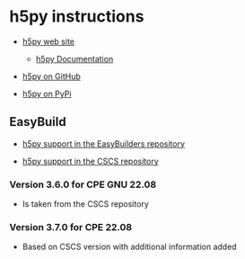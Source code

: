 # h5py instructions

-   [h5py web site](http://www.h5py.org/)

    -   [h5py Documentation](https://docs.h5py.org/en/stable/)

-   [h5py on GitHub](https://github.com/h5py/h5py)
  
-   [h5py on PyPi](https://pypi.org/project/h5py/)


## EasyBuild

  * [h5py support in the EasyBuilders repository](https://github.com/easybuilders/easybuild-easyconfigs/tree/develop/easybuild/easyconfigs/h/h5py)

  * [h5py support in the CSCS repository](https://github.com/eth-cscs/production/tree/master/easybuild/easyconfigs/h/h5py)

### Version 3.6.0 for CPE GNU 22.08

  * Is taken from the CSCS repository

### Version 3.7.0 for CPE 22.08

  * Based on CSCS version with additional information added
